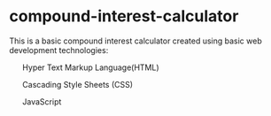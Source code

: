 # compound-interest-calculator
<p>This is a basic compound interest calculator created using basic web development technologies:</p>
<ol>Hyper Text Markup Language(HTML)</ol>
<ol>Cascading Style Sheets (CSS)</ol>
<ol>JavaScript</ol>

